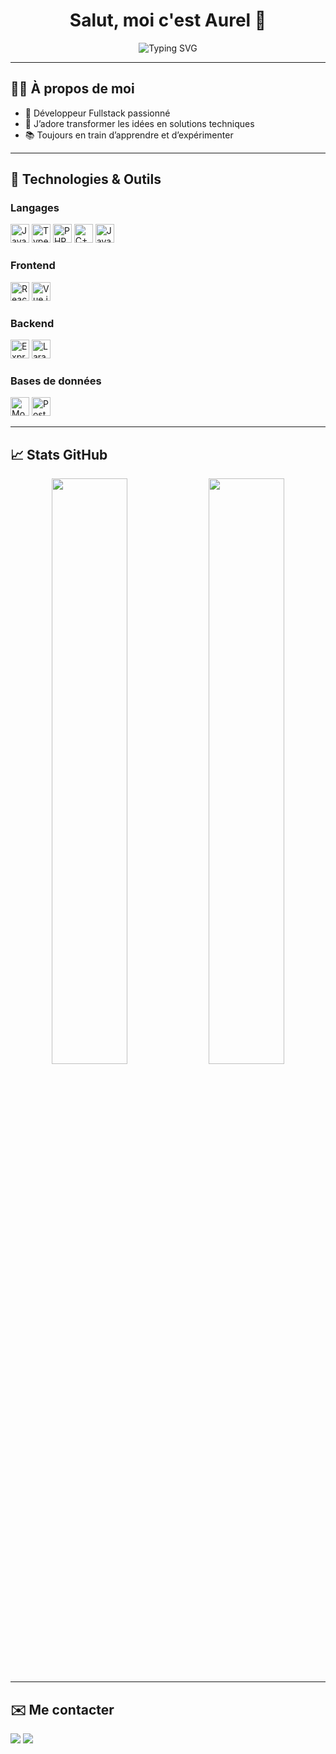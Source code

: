 <h1 align="center">Salut, moi c'est Aurel 👋</h1>

<div align="center">
  <img src="https://readme-typing-svg.demolab.com?font=Fira+Code&duration=3000&pause=1000&color=1D9BF0&center=true&vCenter=true&width=435&lines=Développeur+Fullstack;Passionné+par+l'Open+Source;Amoureux+du+code+propre+et+des+performances" alt="Typing SVG" />
</div>

---

## 👨‍💻 À propos de moi

- 🎯 Développeur Fullstack passionné
- 🔁 J’adore transformer les idées en solutions techniques
- 📚 Toujours en train d’apprendre et d’expérimenter

---

## 🚀 Technologies & Outils

### Langages
<p>
  <img src="https://cdn.jsdelivr.net/gh/devicons/devicon/icons/javascript/javascript-original.svg" height="30" alt="JavaScript" />
  <img src="https://cdn.jsdelivr.net/gh/devicons/devicon/icons/typescript/typescript-original.svg" height="30" alt="TypeScript" />
  <img src="https://cdn.jsdelivr.net/gh/devicons/devicon/icons/php/php-original.svg" height="30" alt="PHP" />
  <img src="https://cdn.jsdelivr.net/gh/devicons/devicon/icons/cplusplus/cplusplus-original.svg" height="30" alt="C++" />
  <img src="https://cdn.jsdelivr.net/gh/devicons/devicon/icons/java/java-original.svg" height="30" alt="Java" />
</p>

### Frontend
<p>
  <img src="https://cdn.jsdelivr.net/gh/devicons/devicon/icons/react/react-original.svg" height="30" alt="React" />
  <img src="https://cdn.jsdelivr.net/gh/devicons/devicon/icons/vuejs/vuejs-original.svg" height="30" alt="Vue.js" />
</p>

### Backend
<p>
  <img src="https://cdn.jsdelivr.net/gh/devicons/devicon/icons/express/express-original.svg" height="30" alt="Express.js" />
  <img src="https://cdn.jsdelivr.net/gh/devicons/devicon/icons/laravel/laravel-plain.svg" height="30" alt="Laravel" />
</p>

### Bases de données
<p>
  <img src="https://cdn.jsdelivr.net/gh/devicons/devicon/icons/mongodb/mongodb-original.svg" height="30" alt="MongoDB" />
  <img src="https://cdn.jsdelivr.net/gh/devicons/devicon/icons/postgresql/postgresql-original.svg" height="30" alt="PostgreSQL" />
</p>

---

## 📈 Stats GitHub

<div align="center">
  <img src="https://github-readme-stats.vercel.app/api?username=ton-username&show_icons=true&theme=github_dark&hide_border=true" width="49%" />
  <img src="https://github-readme-streak-stats.herokuapp.com?user=ton-username&theme=github-dark&hide_border=true" width="49%" />
</div>

---

## ✉️ Me contacter

<p>
  <a href="mailto:aureliuskolani@gmail.com"><img src="https://img.shields.io/badge/Email-D14836?style=for-the-badge&logo=gmail&logoColor=white"/></a>
  <a href="[https://www.linkedin.com/in/tonprofil/](https://www.linkedin.com/in/pag-yendou-christian-aurel-tr%C3%A9sor-kolani-0a93161a7/)"><img src="https://img.shields.io/badge/LinkedIn-0A66C2?style=for-the-badge&logo=linkedin&logoColor=white"/></a>
</p>

